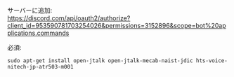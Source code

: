 サーバーに追加:  
https://discord.com/api/oauth2/authorize?client_id=953590781703254026&permissions=3152896&scope=bot%20applications.commands  

必須:
```shell
sudo apt-get install open-jtalk open-jtalk-mecab-naist-jdic hts-voice-nitech-jp-atr503-m001
```